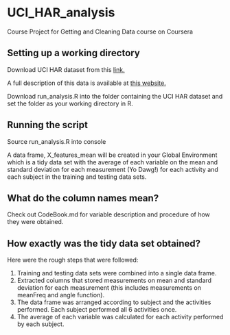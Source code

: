 # UCI_HAR_analysis
Course Project for Getting and Cleaning Data course on Coursera
## Setting up a working directory
Download UCI HAR dataset from this [link.](https://d396qusza40orc.cloudfront.net/getdata%2Fprojectfiles%2FUCI%20HAR%20Dataset.zip)

A full description of this data is available at [this website.](http://archive.ics.uci.edu/ml/datasets/Human+Activity+Recognition+Using+Smartphones)

Download run_analysis.R into the folder containing the UCI HAR dataset and set the folder as your working directory in R.

## Running the script
Source run_analysis.R into console

A data frame, X_features_mean will be created in your Global Environment which is a tidy data set with the average of each variable on the mean and standard deviation for each measurement (Yo Dawg!) for each activity and each subject in the training and testing data sets.

## What do the column names mean?
Check out CodeBook.md for variable description and procedure of how they were obtained.

## How exactly was the tidy data set obtained?
Here were the rough steps that were followed:

1. Training and testing data sets were combined into a single data frame.
2. Extracted columns that stored measurements on mean and standard deviation for each measurement (this includes measurements on meanFreq and angle function).
3. The data frame was arranged according to subject and the activities performed. Each subject performed all 6 activities once.
4. The average of each variable was calculated for each activity performed by each subject.
